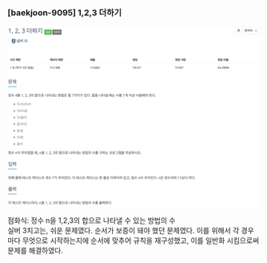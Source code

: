 ### [baekjoon-9095] 1,2,3 더하기

![img.png](img.png)

점화식: 정수 n을 1,2,3의 합으로 나타낼 수 있는 방법의 수<br>
실버 3치고는, 쉬운 문제였다. 순서가 보증이 돼야 했던 문제였다. 이를 위해서 각 경우마다 무엇으로 시작하는지에 순서에 맞추어 규칙을 재구성했고, 이를 일반화 시킴으로써 문제를 해결하였다.
